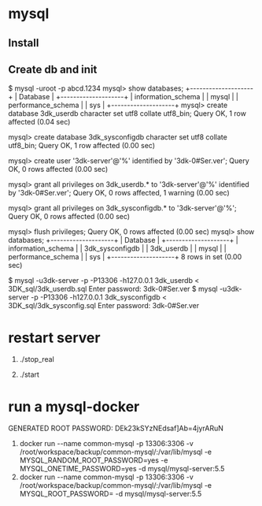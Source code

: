 
mysql
===========================

Install
---------------------------

Create db and init
---------------------------
$ mysql -uroot -p
abcd.1234
mysql> show databases;
+--------------------+
| Database           |
+--------------------+
| information_schema |
| mysql              |
| performance_schema |
| sys                |
+--------------------+
mysql> create database 3dk_userdb character set utf8 collate utf8_bin;
Query OK, 1 row affected (0.04 sec)

mysql> create database 3dk_sysconfigdb character set utf8 collate utf8_bin;
Query OK, 1 row affected (0.00 sec)

mysql> create user '3dk-server'@'%' identified by '3dk-0#Ser.ver';
Query OK, 0 rows affected (0.00 sec)

mysql> grant all privileges on 3dk_userdb.* to '3dk-server'@'%' identified by '3dk-0#Ser.ver';
Query OK, 0 rows affected, 1 warning (0.00 sec)

mysql> grant all privileges on 3dk_sysconfigdb.* to '3dk-server'@'%';
Query OK, 0 rows affected (0.00 sec)

mysql> flush privileges;
Query OK, 0 rows affected (0.00 sec)
mysql> show databases;
+--------------------+
| Database           |
+--------------------+
| information_schema |
| 3dk_sysconfigdb    |
| 3dk_userdb         |
| mysql              |
| performance_schema |
| sys                |
+--------------------+
8 rows in set (0.00 sec)


$ mysql -u3dk-server -p -P13306 -h127.0.0.1 3dk_userdb < 3DK_sql/3dk_userdb.sql 
Enter password: 3dk-0#Ser.ver
$ mysql -u3dk-server -p -P13306 -h127.0.0.1 3dk_sysconfigdb < 3DK_sql/3dk_sysconfig.sql 
Enter password: 3dk-0#Ser.ver


restart server
=======================
1) ./stop_real

2) ./start



run a mysql-docker 
=======================
GENERATED ROOT PASSWORD: DEk23kSYzNEdsaf]Ab=4jyrARuN
1) docker run --name common-mysql -p 13306:3306 -v /root/workspace/backup/common-mysql/:/var/lib/mysql -e MYSQL_RANDOM_ROOT_PASSWORD=yes -e MYSQL_ONETIME_PASSWORD=yes -d mysql/mysql-server:5.5
2) docker run --name common-mysql -p 13306:3306 -v /root/workspace/backup/common-mysql/:/var/lib/mysql -e MYSQL_ROOT_PASSWORD= -d mysql/mysql-server:5.5
